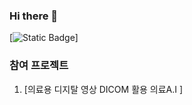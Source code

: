### Hi there 👋
[![Static Badge](https://img.shields.io/badge/Email-03C75A?style=flat-square&logo-Naver&logoColor-white)]

### 참여 프로젝트
1. [의료용 디지탈 영상 DICOM 활용 의료A.I ]
